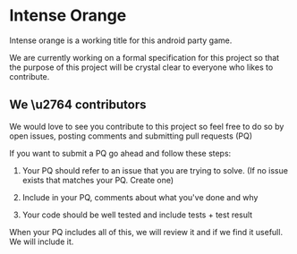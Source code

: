 # Intense Orange

Intense orange is a working title for this android party game.

We are currently working on a formal specification for this project so that the purpose of this project will be crystal clear to everyone who likes to contribute.

## We \u2764 contributors

We would love to see you contribute to this project so feel free to do so by open issues, posting comments and submitting pull requests (PQ)

If you want to submit a PQ go ahead and follow these steps:

1. Your PQ should refer to an issue that you are trying to solve. (If no issue exists that matches your PQ. Create one)

2. Include in your PQ, comments about what you've done and why

3. Your code should be well tested and include tests + test result

When your PQ includes all of this, we will review it and if we find it usefull. We will include it.
